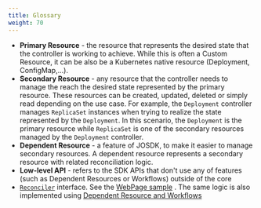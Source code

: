 ```yaml
---
title: Glossary
weight: 70
---
```


- **Primary Resource** - the resource that represents the desired state that the controller is
  working to achieve. While this is often a Custom Resource, it can be also be a Kubernetes native
  resource (Deployment, ConfigMap,...).
- **Secondary Resource** - any resource that the controller needs to manage the reach the desired
  state represented by the primary resource. These resources can be created, updated, deleted or 
  simply read depending on the use case. For example, the `Deployment` controller manages 
  `ReplicaSet` instances when trying to realize the state represented by the `Deployment`. In 
  this scenario, the `Deployment` is the primary resource while `ReplicaSet` is one of the 
  secondary resources managed by the `Deployment` controller.
- **Dependent Resource** - a feature of JOSDK, to make it easier to manage secondary resources. A
  dependent resource represents a secondary resource with related reconciliation logic.
- **Low-level API** - refers to the SDK APIs that don't use any of features (such as Dependent
  Resources or Workflows) outside of the core
- [`Reconciler`](https://github.com/java-operator-sdk/java-operator-sdk/blob/main/operator-framework-core/src/main/java/io/javaoperatorsdk/operator/api/reconciler/Reconciler.java)
  interface. See
  the [WebPage sample](https://github.com/java-operator-sdk/java-operator-sdk/blob/main/sample-operators/webpage/src/main/java/io/javaoperatorsdk/operator/sample/WebPageReconciler.java)
  . The same logic
  is also implemented using
  [Dependent Resource and Workflows](https://github.com/java-operator-sdk/java-operator-sdk/blob/main/sample-operators/webpage/src/main/java/io/javaoperatorsdk/operator/sample/WebPageManagedDependentsReconciler.java)